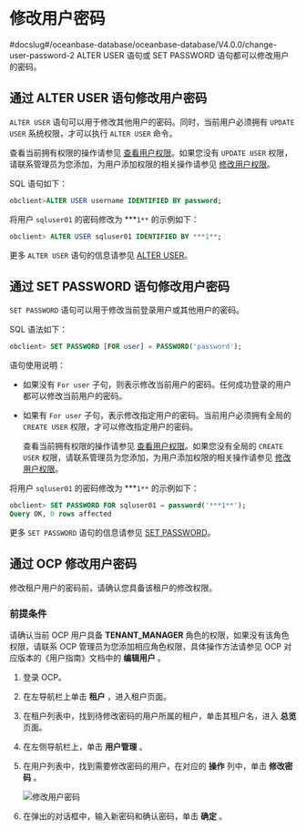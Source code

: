 # 修改用户密码
#docslug#/oceanbase-database/oceanbase-database/V4.0.0/change-user-password-2
ALTER USER 语句或 SET PASSWORD 语句都可以修改用户的密码。

## 通过 ALTER USER 语句修改用户密码

`ALTER USER` 语句可以用于修改其他用户的密码。同时，当前用户必须拥有 `UPDATE USER` 系统权限，才可以执行 `ALTER USER` 命令。

查看当前拥有权限的操作请参见 [查看用户权限](../3.mysql-3/4.view-user-permissions-1.md)。如果您没有 `UPDATE USER` 权限，请联系管理员为您添加，为用户添加权限的相关操作请参见 [修改用户权限](../3.mysql-3/5.modify-user-permissions-2.md)。

SQL 语句如下：

```sql
obclient>ALTER USER username IDENTIFIED BY password;
```

将用户 `sqluser01` 的密码修改为 \*\*\*`1**` 的示例如下：

```sql
obclient> ALTER USER sqluser01 IDENTIFIED BY ***1**;
```

更多 `ALTER USER` 语句的信息请参见 [ALTER USER](../../../../../10.sql-reference-mysql-mode/6.sql-statement/11.alter-user.md)。

## 通过 SET PASSWORD 语句修改用户密码

`SET PASSWORD` 语句可以用于修改当前登录用户或其他用户的密码。

SQL 语法如下：

```sql
obclient> SET PASSWORD [FOR user] = PASSWORD('password');
```

语句使用说明：

* 如果没有 `For user` 子句，则表示修改当前用户的密码。任何成功登录的用户都可以修改当前用户的密码。

* 如果有 `For user` 子句，表示修改指定用户的密码。当前用户必须拥有全局的 `CREATE USER` 权限，才可以修改指定用户的密码。

  查看当前拥有权限的操作请参见 [查看用户权限](../3.mysql-3/4.view-user-permissions-1.md)。如果您没有全局的 `CREATE USER` 权限，请联系管理员为您添加，为用户添加权限的相关操作请参见 [修改用户权限](../3.mysql-3/5.modify-user-permissions-2.md)。
  
将用户 `sqluser01` 的密码修改为 \*\*\*`1**` 的示例如下：

```sql
obclient> SET PASSWORD FOR sqluser01 = password('***1**');
Query OK, 0 rows affected
```

更多 `SET PASSWORD` 语句的信息请参见 [SET PASSWORD](../../../../../10.sql-reference-mysql-mode/6.sql-statement/66.set-password.md)。

## 通过 OCP 修改用户密码

修改租户用户的密码前，请确认您具备该租户的修改权限。

### 前提条件

请确认当前 OCP 用户具备 **TENANT_MANAGER** 角色的权限，如果没有该角色权限，请联系 OCP 管理员为您添加相应角色权限，具体操作方法请参见 OCP 对应版本的《用户指南》文档中的 **编辑用户** 。

1. 登录 OCP。

2. 在左导航栏上单击 **租户** ，进入租户页面。

3. 在租户列表中，找到待修改密码的用户所属的租户，单击其租户名，进入 **总览** 页面。

4. 在左侧导航栏上，单击 **用户管理** 。

5. 在用户列表中，找到需要修改密码的用户，在对应的 **操作** 列中，单击 **修改密码** 。

   ![修改用户密码](https://help-static-aliyun-doc.aliyuncs.com/assets/img/zh-CN/9218123261/p281037.png)

6. 在弹出的对话框中，输入新密码和确认密码，单击 **确定** 。
